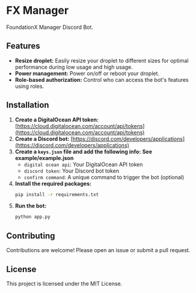 # FX Manager

FoundationX Manager Discord Bot.

## Features

* **Resize droplet:** Easily resize your droplet to different sizes for optimal performance during low usage and high usage.
* **Power management:** Power on/off or reboot your droplet.
* **Role-based authorization:** Control who can access the bot's features using roles.

## Installation

1. **Create a DigitalOcean API token:** [https://cloud.digitalocean.com/account/api/tokens](https://cloud.digitalocean.com/account/api/tokens)
2. **Create a Discord bot:** [https://discord.com/developers/applications](https://discord.com/developers/applications)
3. **Create a `keys.json` file and add the following info:**
    **See example/example.json**
    * `digital ocean api`: Your DigitalOcean API token
    * `discord token`: Your Discord bot token
    * `confirm command`: A unique command to trigger the bot (optional)
4. **Install the required packages:**
    ```bash
    pip install -r requirements.txt
    ```
5. **Run the bot:**
    ```bash
    python app.py
    ```

## Contributing

Contributions are welcome! Please open an issue or submit a pull request.

## License

This project is licensed under the MIT License.
